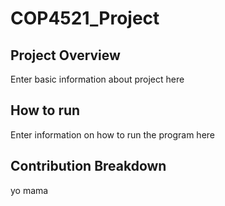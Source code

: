 # COP4521_Project

## Project Overview
Enter basic information about project here

## How to run
Enter information on how to run the program here

## Contribution Breakdown
yo mama

